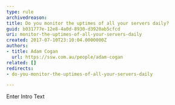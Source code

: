 ```yaml
---
type: rule
archivedreason: 
title: Do you monitor the uptimes of all your servers daily?
guid: b031777e-12e8-4a0d-8930-d3920ab5cfcd
uri: monitor-the-uptimes-of-all-your-servers-daily
created: 2017-07-10T23:10:04.0000000Z
authors:
- title: Adam Cogan
  url: https://ssw.com.au/people/adam-cogan
related: []
redirects:
- do-you-monitor-the-uptimes-of-all-your-servers-daily

---
```



Enter Intro Text
<br><excerpt class='endintro'></excerpt><br>



